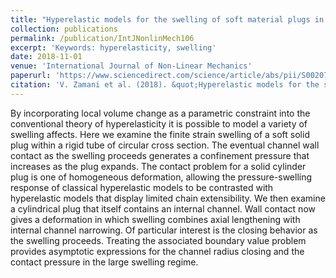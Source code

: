```yaml
---
title: "Hyperelastic models for the swelling of soft material plugs in confined spaces"
collection: publications
permalink: /publication/IntJNonlinMech106
excerpt: 'Keywords: hyperelasticity, swelling'
date: 2018-11-01
venue: 'International Journal of Non-Linear Mechanics'
paperurl: 'https://www.sciencedirect.com/science/article/abs/pii/S0020746218300015'
citation: 'V. Zamani et al. (2018). &quot;Hyperelastic models for the swelling of soft material plugs in confined spaces.&quot; <i>Int. J. Nonlin. Mech.</i> 106: 297-309.'
---
```

By incorporating local volume change as a parametric constraint into the conventional theory of hyperelasticity it is possible to model a variety of swelling affects. Here we examine the finite strain swelling of a soft solid plug within a rigid tube of circular cross section. The eventual channel wall contact as the swelling proceeds generates a confinement pressure that increases as the plug expands. The contact problem for a solid cylinder plug is one of homogeneous deformation, allowing the pressure-swelling response of classical hyperelastic models to be contrasted with hyperelastic models that display limited chain extensibility. We then examine a cylindrical plug that itself contains an internal channel. Wall contact now gives a deformation in which swelling combines axial lengthening with internal channel narrowing. Of particular interest is the closing behavior as the swelling proceeds. Treating the associated boundary value problem provides asymptotic expressions for the channel radius closing and the contact pressure in the large swelling regime.
